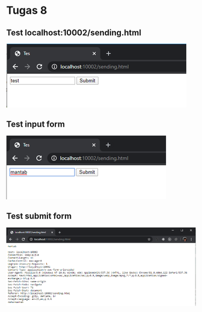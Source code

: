 # Tugas 8

## Test localhost:10002/sending.html

![1](images/sending.png)

## Test input form

![2](images/sendingTest.png)

## Test submit form

![3](images/sendingResult.png)
